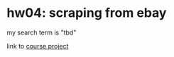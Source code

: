 # hw04: scraping from ebay

my search term is "tbd"

link to [course project](https://github.com/mikeizbicki/cmc-csci040/tree/2020fall/hw_04)